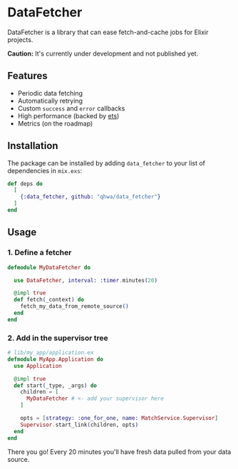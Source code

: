 # DataFetcher

DataFetcher is a library that can ease fetch-and-cache jobs for Elixir projects.

**Caution:** It's currently under development and not published yet.

## Features

* Periodic data fetching
* Automatically retrying
* Custom `success` and `error` callbacks
* High performance (backed by [ets](https://erlang.org/doc/man/ets.html))
* Metrics (on the roadmap)

## Installation

The package can be installed
by adding `data_fetcher` to your list of dependencies in `mix.exs`:

```elixir
def deps do
  [
    {:data_fetcher, github: "qhwa/data_fetcher"}
  ]
end
```

## Usage

### 1. Define a fetcher

```elixir
defmodule MyDataFetcher do

  use DataFetcher, interval: :timer.minutes(20)

  @impl true
  def fetch(_context) do
    fetch_my_data_from_remote_source()
  end
end
```

### 2. Add in the supervisor tree

```elixir
# lib/my_app/application.ex
defmodule MyApp.Application do
  use Application

  @impl true
  def start(_type, _args) do
    children = [
      MyDataFetcher # <- add your supervisor here
    ]

    opts = [strategy: :one_for_one, name: MatchService.Supervisor]
    Supervisor.start_link(children, opts)
  end
end
```

There you go! Every 20 minutes you'll have fresh data pulled from your data source.

